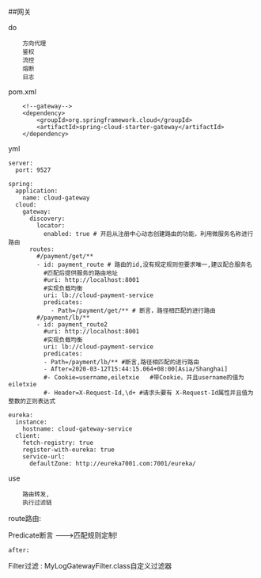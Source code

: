 ##网关

do
    
        方向代理
        鉴权
        流控
        熔断
        日志
        
pom.xml

        <!--gateway-->
        <dependency>
            <groupId>org.springframework.cloud</groupId>
            <artifactId>spring-cloud-starter-gateway</artifactId>
        </dependency>

yml

    server:
      port: 9527

    spring:
      application:
        name: cloud-gateway
      cloud:
        gateway:
          discovery:
            locator:
              enabled: true # 开启从注册中心动态创建路由的功能，利用微服务名称进行路由
          routes:
            #/payment/get/**
            - id: payment_route # 路由的id,没有规定规则但要求唯一,建议配合服务名
              #匹配后提供服务的路由地址
              #uri: http://localhost:8001
              #实现负载均衡
              uri: lb://cloud-payment-service
              predicates:
                - Path=/payment/get/** # 断言，路径相匹配的进行路由
            #/payment/lb/**
            - id: payment_route2
              #uri: http://localhost:8001
              #实现负载均衡
              uri: lb://cloud-payment-service
              predicates:
              - Path=/payment/lb/** #断言,路径相匹配的进行路由
              - After=2020-03-12T15:44:15.064+08:00[Asia/Shanghai]
              #- Cookie=username,eiletxie   #带Cookie，并且username的值为eiletxie
              #- Header=X-Request-Id,\d+ #请求头要有 X-Request-Id属性并且值为整数的正则表达式

    eureka:
      instance:
        hostname: cloud-gateway-service
      client:
        fetch-registry: true
        register-with-eureka: true
        service-url:
          defaultZone: http://eureka7001.com:7001/eureka/

use
        
        路由转发,
        执行过滤链
         
route路由:

Predicate断言  --->匹配规则定制!
   
    after:
    
Filter过滤 :
    MyLogGatewayFilter.class自定义过滤器
    

